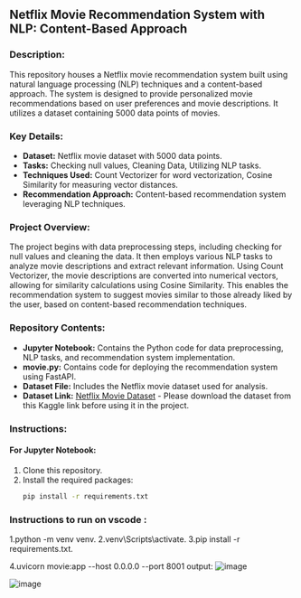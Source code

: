## Netflix Movie Recommendation System with NLP: Content-Based Approach

### Description:
This repository houses a Netflix movie recommendation system built using natural language processing (NLP) techniques and a content-based approach. The system is designed to provide personalized movie recommendations based on user preferences and movie descriptions. It utilizes a dataset containing 5000 data points of movies.

### Key Details:
- **Dataset:** Netflix movie dataset with 5000 data points.
- **Tasks:** Checking null values, Cleaning Data, Utilizing NLP tasks.
- **Techniques Used:** Count Vectorizer for word vectorization, Cosine Similarity for measuring vector distances.
- **Recommendation Approach:** Content-based recommendation system leveraging NLP techniques.

### Project Overview:
The project begins with data preprocessing steps, including checking for null values and cleaning the data. It then employs various NLP tasks to analyze movie descriptions and extract relevant information. Using Count Vectorizer, the movie descriptions are converted into numerical vectors, allowing for similarity calculations using Cosine Similarity. This enables the recommendation system to suggest movies similar to those already liked by the user, based on content-based recommendation techniques.

### Repository Contents:
- **Jupyter Notebook:** Contains the Python code for data preprocessing, NLP tasks, and recommendation system implementation.
- **movie.py:** Contains code for deploying the recommendation system using FastAPI.
- **Dataset File:** Includes the Netflix movie dataset used for analysis.
- **Dataset Link:** [Netflix Movie Dataset](https://www.kaggle.com/datasets/tmdb/tmdb-movie-metadata) - Please download the dataset from this Kaggle link before using it in the project.

### Instructions:

#### For Jupyter Notebook:
1. Clone this repository.
2. Install the required packages:
   ```bash
   pip install -r requirements.txt
### Instructions to run on vscode :  
1.python -m venv venv.
2.venv\Scripts\activate.
3.pip install -r requirements.txt.


4.uvicorn movie:app --host 0.0.0.0 --port 8001
output:
![image](https://github.com/user-attachments/assets/42b60a45-d747-453c-be82-899ee24475a5)

![image](https://github.com/user-attachments/assets/cad72b7e-857a-4361-a6a3-c29fe785f578)



